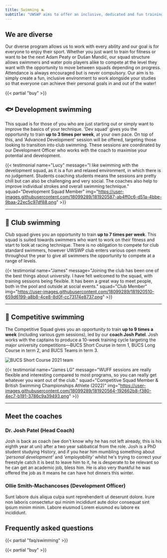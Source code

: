 ```yaml
---
title: Swimming 🏊
subtitle: "UWSWP aims to offer an inclusive, dedicated and fun training environment in world-class facilities."
---
```


## We are diverse

Our diverse program allows us to work with every ability and our goal is
for everyone to enjoy their sport. Whether you just want to train for
fitness or want to be the next Adam Peaty or Dušan Mandić, our squad
structure allows swimmers and water polo players alike to compete at the
level they want with the opportunity to move between squads depending on
progress. Attendance is always encouraged but is never compulsory. Our
aim is to simply create a fun, inclusive environment to work alongside
your studies so that everyone can achieve their personal goals in and
out of the water!

{{< partial "buy" >}}

## 🐟 Development swimming

This squad is for those of you who are just starting out or simply want
to improve the basics of your technique. 'Dev squad' gives
you the opportunity to train **up to 3 times per week**, at your own
pace. On top of this, and 'Advanced Development' session will be
offered, targeting those looking to transition into club swimming.
These sessions are coordinated by our Development Officer who
works with the coach to maximise your potential and development.

{{< testimonial name="Lucy" message="I like swimming with the development squad, as it is a fun and relaxed environment, in which there is no judgement. Students coaching students means the sessions are pretty chill but can also be challenging and very social. The coaches also help to improve individual strokes and overall swimming technique." squad="Development Squad Member" img="https://user-images.githubusercontent.com/18099289/181920587-ab4ff0c6-d51a-4bbe-9baa-22ec5c97df88.png" >}}

---

## 🐬 Club swimming

Club squad gives you an opportunity to train **up to 7 times per week**.
This squad is suited towards swimmers who want to work on their fitness
and start to look at racing technique. There is no obligation to compete
for club standard swimmers, however UWSWP club enters various open meets
throughout the year to give all swimmers the opportunity to compete at a
range of levels.

{{< testimonial name="James" message="Joining the club has been one of the best things about university. I have felt welcomed to the squad, with training sessions being flexible. It has been a great way to meet people, both in the pool and outside at social events." squad="Club Member" img="https://user-images.githubusercontent.com/18099289/181920510-659d6199-a8b8-4ce8-8d0f-cc73174e8737.png" >}}

---

## 🐋 Competitive swimming

The Competitive Squad gives you an opportunity to train **up to 9 times
a week** (including various gym sessions), led by our **coach Josh
Patel**. Josh works with the captains to produce a 10-week training
cycle targeting the major university competitions—BUCS Short Course in
term 1, BUCS Long Course in term 2, and BUCS Teams in term 3.

![BUCS Short Course 2021 team](https://user-images.githubusercontent.com/18099289/181918377-88f3712a-7672-4840-b201-0b725bd75826.jpeg)

{{< testimonial name="James LG" message="WUFF sessions are really flexible and interesting compared to most programs, so you can really get whatever you want out of the club." squad="Competitive Squad Member & British Swimming Championships Athlete (2022)" img="https://user-images.githubusercontent.com/18099289/181920564-192662b8-f380-4ec7-b191-3786c9a39493.png" >}}

---

## Meet the coaches

### Dr. Josh Patel (Head Coach)

Josh is back as coach (we don't know why he has not left already, this
is his eighth year at uni) after a two year sabbatical from the role.
Josh is a PhD student studying History, and if you hear him mumbling
something about _'personal development'_ and _'employability'_ whilst he's
trying to correct your freestyle catch it is best to leave him to it,
he is desperate to be relevant so he can get an academic job, bless him.
He is also very thankful he was offered the job as it means he can have
hot dinners this winter.

### Ollie Smith-Machancoses (Development Officer)

Sunt labore duis aliqua culpa sunt reprehenderit ut deserunt dolore. Irure non laboris consectetur qui minim incididunt aute dolor consequat sint ipsum minim minim. Labore eiusmod Lorem eiusmod eu labore ex incididunt.

## Frequently asked questions

{{< partial "faq/swimming" >}}

{{< partial "buy" >}}
